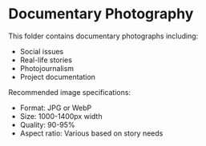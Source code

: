 # Documentary Photography

This folder contains documentary photographs including:
- Social issues
- Real-life stories
- Photojournalism
- Project documentation

Recommended image specifications:
- Format: JPG or WebP
- Size: 1000-1400px width
- Quality: 90-95%
- Aspect ratio: Various based on story needs
